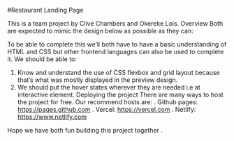 #Restaurant Landing Page

This is a team project by Clive Chambers and Okereke Lois.
Overview
Both are expected to mimic the design below as possible as they can:
 
To be able to complete this we’ll both have to have a basic understanding of HTML and CSS but other frontend languages can also be used to complete it.
We should be able to:
1. Know and understand the use of CSS flexbox and grid layout because that’s what was mostly displayed in the preview design.
2. We should put the hover states wherever they are needed i.e at interactive element.
Deploying the project 
There are many ways to host the project for free. Our recommend hosts are:
. Github pages: https://pages.github.com
. Vercel: https://vercel.com
. Netlify: https://www.netlify.com

Hope we have both fun building this project together	.
